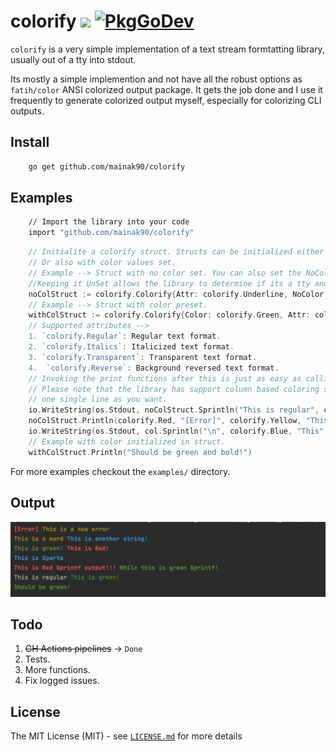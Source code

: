 # colorify [![](https://github.com/mainak90/colorify/workflows/build/badge.svg)](https://github.com/mainak90/colorify/actions) [![PkgGoDev](https://pkg.go.dev/badge/github.com/mainak90/colorify)](https://pkg.go.dev/github.com/mainak90/colorify)

`colorify` is a very simple implementation of a text stream formtatting library, usually out of a tty into stdout.

Its mostly a simple implemention and not have all the robust options as `fatih/color` ANSI colorized output package. 
It gets the job done and I use it frequently to generate colorized output myself, especially for colorizing CLI outputs.

## Install
```bash
    go get github.com/mainak90/colorify
```

## Examples
```bash
    // Import the library into your code
    import "github.com/mainak90/colorify"
```

```go
    // Initialite a colorify struct. Structs can be initialized either with only string attributes(bold/italics/reverse)
	// Or also with color values set.
	// Example --> Struct with no color set. You can also set the NoColor flag to force color output or supress it. 
	//Keeping it UnSet allows the library to determine if its a tty and output colored output in that case.
	noColStruct := colorify.Colorify{Attr: colorify.Underline, NoColor: "false"}
	// Example --> Struct with color preset.
	withColStruct := colorify.Colorify{Color: colorify.Green, Attr: colorify.Bold}
	// Supported attributes --> 
	1. `colorify.Regular`: Regular text format.
	2. `colorify.Italics`: Italicized text format.
	3. `colorify.Transparent`: Transparent text format.
	4. 	`colorify.Reverse`: Background reversed text format.
	// Invoking the print functions after this is just as easy as calling the appropriate ones with particular arguments.
	// Please note that the library has support column based coloring scheme, which means you can have as many colors in 
	// one single line as you want.
	io.WriteString(os.Stdout, noColStruct.Sprintln("This is regular", colorify.Green, "This is green!"))
	noColStruct.Println(colorify.Red, "[Error]", colorify.Yellow, "This is a new error")
	io.WriteString(os.Stdout, col.Sprintln("\n", colorify.Blue, "This", "is", "Sparta"))
	// Example with color initialized in struct. 
	withColStruct.Println("Should be green and bold!")
```

For more examples checkout the `examples/` directory.

## Output
![img.png](img/img.png)

## Todo
1. <strike>GH Actions pipelines</strike> -> `Done`
2. Tests.
3. More functions.
4. Fix logged issues.

## License
The MIT License (MIT) - see [`LICENSE.md`](https://github.com/mainak90/colorify/blob/main/LICENSE.md) for more details